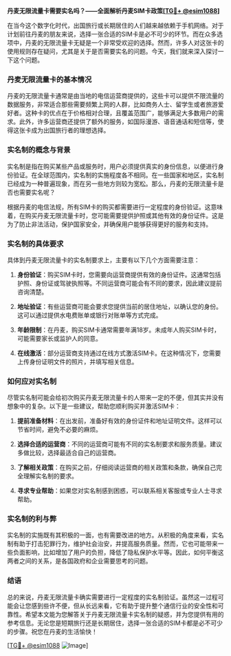 **丹麦无限流量卡需要实名吗？——全面解析丹麦SIM卡政策[[TG💪+ @esim1088](https://t.me/s/esim1088)]**

在当今这个数字化时代，出国旅行或长期居住的人们越来越依赖于手机网络。对于计划前往丹麦的朋友来说，选择一张合适的SIM卡是必不可少的环节。而在众多选项中，丹麦的无限流量卡无疑是一个非常受欢迎的选择。然而，许多人对这张卡的使用规则存在疑问，尤其是关于是否需要实名的问题。今天，我们就来深入探讨一下这个问题。

### 丹麦无限流量卡的基本情况

丹麦的无限流量卡通常是由当地的电信运营商提供的，这些卡可以提供不限流量的数据服务，非常适合那些需要频繁上网的人群，比如商务人士、留学生或者旅游爱好者。这种卡的优点在于价格相对合理，且覆盖范围广，能够满足大多数用户的需求。此外，许多运营商还提供了额外的服务，如国际漫游、语音通话和短信等，使得这张卡成为出国旅行者的理想选择。

### 实名制的概念与背景

实名制是指在购买某些产品或服务时，用户必须提供真实的身份信息，以便进行身份验证。在全球范围内，实名制的实施程度各不相同。在一些国家和地区，实名制已经成为一种普遍现象，而在另一些地方则较为宽松。那么，丹麦的无限流量卡是否也需要实名呢？

根据丹麦的电信法规，所有SIM卡的购买都需要进行一定程度的身份验证。这意味着，在购买丹麦无限流量卡时，您可能需要提供护照或其他有效的身份证件。这是为了防止非法活动，保护国家安全，并确保用户能够获得更好的服务和支持。

### 实名制的具体要求

具体到丹麦无限流量卡的实名制要求上，主要有以下几个方面需要注意：

1. **身份验证**：购买SIM卡时，您需要向运营商提供有效的身份证件。这通常包括护照、身份证或驾驶执照等。不同运营商可能会有不同的要求，因此建议提前咨询清楚。

2. **地址验证**：有些运营商可能会要求您提供当前的居住地址，以确认您的身份。这可以通过提供水电费账单或银行对账单等方式完成。

3. **年龄限制**：在丹麦，购买SIM卡通常需要年满18岁。未成年人购买SIM卡时，可能需要家长或监护人的同意。

4. **在线激活**：部分运营商支持通过在线方式激活SIM卡。在这种情况下，您需要上传身份证明文件的照片，并填写相关信息。

### 如何应对实名制

尽管实名制可能会给初次购买丹麦无限流量卡的人带来一定的不便，但其实并没有想象中的复杂。以下是一些建议，帮助您顺利购买并激活SIM卡：

1. **提前准备材料**：在出发前，准备好有效的身份证件和地址证明文件。这样可以节省时间，避免不必要的麻烦。

2. **选择合适的运营商**：不同的运营商可能有不同的实名制要求和服务质量。建议多做比较，选择最适合自己的运营商。

3. **了解相关政策**：在购买之前，仔细阅读运营商的相关政策和条款，确保自己完全理解实名制的要求。

4. **寻求专业帮助**：如果您对实名制感到困惑，可以联系相关客服或专业人士寻求帮助。

### 实名制的利与弊

实名制的实施既有其积极的一面，也有需要改进的地方。从积极的角度来看，实名制有助于打击犯罪行为，维护社会治安，并提高服务质量。然而，它也可能带来一些负面影响，比如增加了用户的负担，降低了隐私保护水平等。因此，如何平衡这两者之间的关系，是各国政府和企业需要思考的问题。

### 结语

总的来说，丹麦无限流量卡确实需要进行一定程度的实名制验证。虽然这一过程可能会让您感到些许不便，但从长远来看，它有助于提升整个通信行业的安全性和可靠性。希望本文能为您解答关于丹麦无限流量卡实名制的疑惑，并为您提供有用的参考信息。无论您是短期旅行还是长期居住，选择一张合适的SIM卡都是必不可少的步骤。祝您在丹麦的生活愉快！

[[TG💪+ @esim1088](https://t.me/s/esim1088) ![Image](https://i.postimg.cc/4NQfJmqS/Snipaste-2025-05-13-00-14-12.png)]